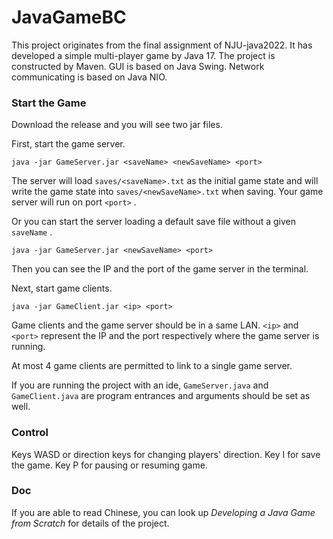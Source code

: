 # JavaGameBC

This project originates from the final assignment of NJU-java2022. It has developed a simple multi-player game by Java 17. The project is constructed by Maven. GUI is based on Java Swing. Network communicating is based on Java NIO.

### Start the Game

Download the release and you will see two jar files.



First, start the game server. 

```
java -jar GameServer.jar <saveName> <newSaveName> <port>
```

The server will load `saves/<saveName>.txt` as the initial game state and will write the game state into `saves/<newSaveName>.txt` when saving. Your game server will run on port `<port>` .



Or you can start the server loading a default save file without a given `saveName` .

```
java -jar GameServer.jar <newSaveName> <port>
```

Then you can see the IP and the port of the game server in the terminal.



Next, start game clients.

```
java -jar GameClient.jar <ip> <port>
```

Game clients and the game server should be in a same LAN. `<ip>` and `<port>` represent the IP and the port respectively where the game server is running.

At most 4 game clients are permitted to link to a single game server.



If you are running the project with an ide, `GameServer.java` and `GameClient.java` are program entrances and arguments should be set as well.

### Control

Keys WASD or direction keys for changing players' direction. Key I for save the game. Key P for pausing or resuming game.

### Doc

If you are able to read Chinese, you can look up *Developing a Java Game from Scratch* for details of the project.
